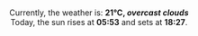 <p  align="center"><br/>Currently, the weather is: <b> 21°C, <i>overcast clouds</i></b></br>Today, the sun rises at <b>05:53</b> and sets at <b>18:27</b>.</p>